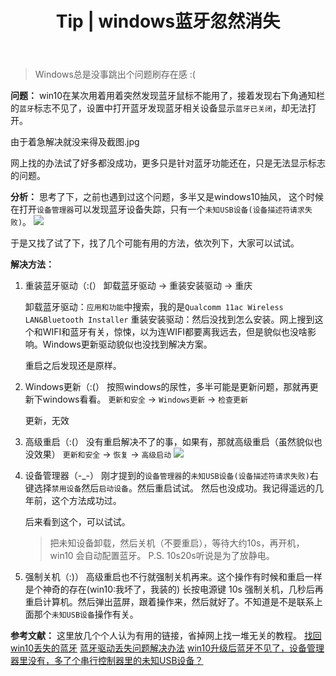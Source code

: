 ﻿---
 title: Tip | windows蓝牙忽然消失 
 date:
 updated: 
 categories:
 - Tip
 tags:
 - Windows
---
>Windows总是没事跳出个问题刷存在感 :(
<!--less-->
**问题：**
win10在某次用着用着突然发现蓝牙鼠标不能用了，接着发现右下角通知栏的`蓝牙`标志不见了，设置中打开蓝牙发现蓝牙相关设备显示`蓝牙已关闭`，却无法打开。

由于着急解决就没来得及截图.jpg

网上找的办法试了好多都没成功，更多只是针对蓝牙功能还在，只是无法显示标志的问题。


**分析：**
思考了下，之前也遇到过这个问题，多半又是windows10抽风，
这个时候在打开`设备管理器`可以发现蓝牙设备失踪，只有一个`未知USB设备(设备描述符请求失败)`。
![](https://img-blog.csdnimg.cn/20210125110721102.png#pic_center)

于是又找了试了下，找了几个可能有用的方法，依次列下，大家可以试试。

**解决方法：**
1.  重装蓝牙驱动（:(）
	 卸载蓝牙驱动 → 重装安装驱动 → 重庆

	 卸载蓝牙驱动：`应用和功能`中搜索，我的是`Qualcomm 11ac Wireless LAN&Bluetooth Installer`
	 重装安装驱动：然后没找到怎么安装。网上搜到这个和WIFI和蓝牙有关，惊悚，以为连WIFI都要离我远去，但是貌似也没啥影响。Windows更新驱动貌似也没找到解决方案。
	 
	 重启之后发现还是原样。

2. Windows更新（:(）
	按照windows的尿性，多半可能是更新问题，那就再更新下windows看看。
	`更新和安全` → `Windows更新` → `检查更新`

	更新，无效

3. 高级重启（:(）
	没有重启解决不了的事，如果有，那就高级重启（虽然貌似也没效果）
	`更新和安全` → `恢复` → `高级启动`
	![](https://img-blog.csdnimg.cn/20210125111834466.png#pic_center)
4. 设备管理器（-_-）
	刚才提到的`设备管理器`的`未知USB设备(设备描述符请求失败)`右键选择`禁用设备`然后`启动设备`。然后重启试试。
	然后也没成功。我记得遥远的几年前，这个方法成功过。
	
	后来看到这个，可以试试。
	>把未知设备卸载，然后关机（不要重启），等待大约10s，再开机，win10 会自动配置蓝牙。
	P.S. 10s20s听说是为了放静电。

5. 强制关机（:)）
	高级重启也不行就强制关机再来。这个操作有时候和重启一样是个神奇的存在(win10:我坏了，我装的)
	长按电源键 10s 强制关机，几秒后再重启计算机。然后弹出蓝屏，跟着操作来，然后就好了。不知道是不是联系上面那个`未知USB设备`操作有关。

**参考文献：**
这里放几个个人认为有用的链接，省掉网上找一堆无关的教程。
[找回win10丢失的蓝牙](https://zhuanlan.zhihu.com/p/101496668)
[蓝牙驱动丢失问题解决办法](https://club.huawei.com/thread-13176080-1-1.html)
[win10升级后蓝牙不见了，设备管理器里没有，多了个串行控制器里的未知USB设备？](https://www.zhihu.com/question/52385710/answer/347763034)

